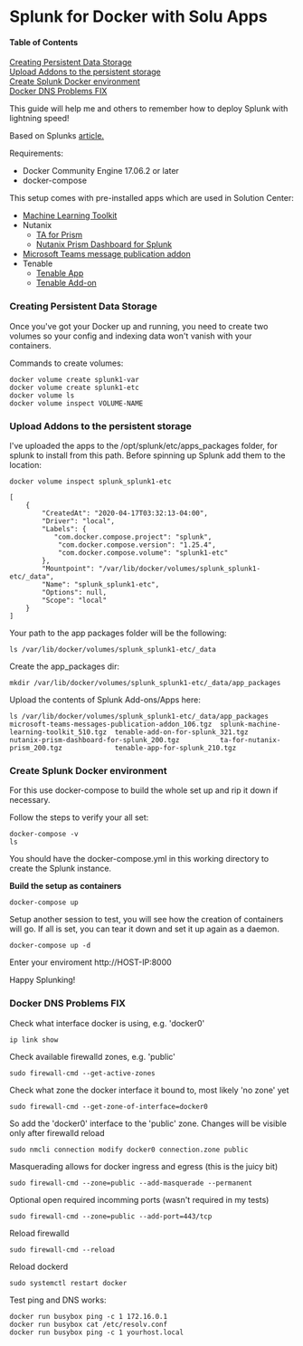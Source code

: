 # Splunk for Docker with Solu Apps

#### Table of Contents
[Creating Persistent Data Storage](#creating-persistent-data-storage)<br>
[Upload Addons to the persistent storage](#upload-dddons-to-the-persistent-storage)<br>
[Create Splunk Docker environment](#create-splunk-docker-environment)<br>
[Docker DNS Problems FIX](#docker-dns-problems-fix)<br>


This guide will help me and others to remember how to deploy Splunk with lightning speed!

 Based on Splunks [article.](https://splunk.github.io/docker-splunk)

Requirements:
 - Docker Community Engine 17.06.2 or later
 - docker-compose

This setup comes with pre-installed apps which are used in Solution Center:
 - [Machine Learning Toolkit](https://splunkbase.splunk.com/app/2890/)
 - Nutanix
   - [TA for Prism](https://splunkbase.splunk.com/app/3103/)
   - [Nutanix Prism Dashboard for Splunk](https://splunkbase.splunk.com/app/3102/)
 - [Microsoft Teams message publication addon](https://splunkbase.splunk.com/app/4855/)
 - Tenable
   - [Tenable App](https://splunkbase.splunk.com/app/4061/)
   - [Tenable Add-on](https://splunkbase.splunk.com/app/4060/)

### Creating Persistent Data Storage

Once you've got your Docker up and running, you need to create two volumes so your config and indexing data won't
vanish with your containers.

Commands to create volumes:

```
docker volume create splunk1-var
docker volume create splunk1-etc
docker volume ls
docker volume inspect VOLUME-NAME
```

### Upload Addons to the persistent storage

I've uploaded the apps to the /opt/splunk/etc/apps_packages folder, for splunk to install from this path.
Before spinning up Splunk add them to the location:

```
docker volume inspect splunk_splunk1-etc

[
    {
        "CreatedAt": "2020-04-17T03:32:13-04:00",
        "Driver": "local",
        "Labels": {
           "com.docker.compose.project": "splunk",
            "com.docker.compose.version": "1.25.4",
            "com.docker.compose.volume": "splunk1-etc"
        },
        "Mountpoint": "/var/lib/docker/volumes/splunk_splunk1-etc/_data",
        "Name": "splunk_splunk1-etc",
        "Options": null,
        "Scope": "local"
    }
]
```

Your path to the app packages folder will be the following:

```
ls /var/lib/docker/volumes/splunk_splunk1-etc/_data
```
Create the app_packages dir:
```
mkdir /var/lib/docker/volumes/splunk_splunk1-etc/_data/app_packages
```

Upload the contents of Splunk Add-ons/Apps here:

```
ls /var/lib/docker/volumes/splunk_splunk1-etc/_data/app_packages
microsoft-teams-messages-publication-addon_106.tgz  splunk-machine-learning-toolkit_510.tgz  tenable-add-on-for-splunk_321.tgz
nutanix-prism-dashboard-for-splunk_200.tgz          ta-for-nutanix-prism_200.tgz             tenable-app-for-splunk_210.tgz
```

### Create Splunk Docker environment

For this use docker-compose to build the whole set up and rip it down if necessary.

Follow the steps to verify your all set:
```
docker-compose -v
ls
```
You should have the docker-compose.yml in this working directory to create the Splunk instance.

**Build the setup as containers**
```
docker-compose up
```
Setup another session to test, you will see how the creation of containers will go.
If all is set, you can tear it down and set it up again as a daemon.

```
docker-compose up -d
```

Enter your enviroment http://HOST-IP:8000

Happy Splunking!


### Docker DNS Problems FIX

Check what interface docker is using, e.g. 'docker0'
```
ip link show
```
Check available firewalld zones, e.g. 'public'
```
sudo firewall-cmd --get-active-zones
```
Check what zone the docker interface it bound to, most likely 'no zone' yet
```
sudo firewall-cmd --get-zone-of-interface=docker0
```
So add the 'docker0' interface to the 'public' zone. Changes will be visible only after firewalld reload
```
sudo nmcli connection modify docker0 connection.zone public
```
Masquerading allows for docker ingress and egress (this is the juicy bit)
```
sudo firewall-cmd --zone=public --add-masquerade --permanent
```
Optional open required incomming ports (wasn't required in my tests)
```
sudo firewall-cmd --zone=public --add-port=443/tcp
```
Reload firewalld
```
sudo firewall-cmd --reload
```
Reload dockerd
```
sudo systemctl restart docker
```
 Test ping and DNS works:
```
docker run busybox ping -c 1 172.16.0.1
docker run busybox cat /etc/resolv.conf
docker run busybox ping -c 1 yourhost.local
```
